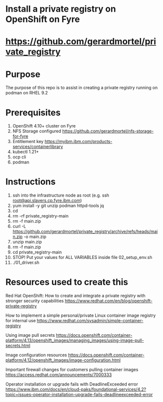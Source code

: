 # Install a private registry on OpenShift on Fyre
# https://github.com/gerardmortel/private_registry

# Purpose
The purpose of this repo is to assist in creating a private registry running on podman on RHEL 9.2

# Prerequisites
1. OpenShift 4.10+ cluster on Fyre
2. NFS Storage configured https://github.com/gerardmortel/nfs-storage-for-fyre
3. Entitlement key https://myibm.ibm.com/products-services/containerlibrary
4. kubectl 1.21+
5. ocp cli
6. podman

# Instructions
1. ssh into the infrastructure node as root (e.g. ssh root@api.slavers.cp.fyre.ibm.com)
2. yum install -y git unzip podman httpd-tools jq
3. cd
4. rm -rf private_registry-main
5. rm -f main.zip
6. curl -L https://github.com/gerardmortel/private_registry/archive/refs/heads/main.zip -o main.zip
7. unzip main.zip
8. rm -f main.zip
9. cd private_registry-main
10. STOP! Put your values for ALL VARIABLES inside file 02_setup_env.sh
11. ./01_driver.sh

# Resources used to create this
Red Hat OpenShift: How to create and integrate a private registry with stronger security capabilities
https://www.redhat.com/en/blog/openshift-private-registry

How to implement a simple personal/private Linux container image registry for internal use
https://www.redhat.com/sysadmin/simple-container-registry

Using image pull secrets
https://docs.openshift.com/container-platform/4.13/openshift_images/managing_images/using-image-pull-secrets.html

Image configuration resources
https://docs.openshift.com/container-platform/4.12/openshift_images/image-configuration.html

Important firewall changes for customers pulling container images
https://access.redhat.com/announcements/7000333

Operator installation or upgrade fails with DeadlineExceeded error
https://www.ibm.com/docs/en/cloud-paks/foundational-services/4.2?topic=issues-operator-installation-upgrade-fails-deadlineexceeded-error